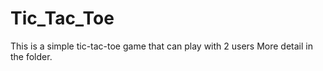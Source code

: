 # Tic_Tac_Toe
This is a simple tic-tac-toe game that can play with 2 users
More detail in the folder.
